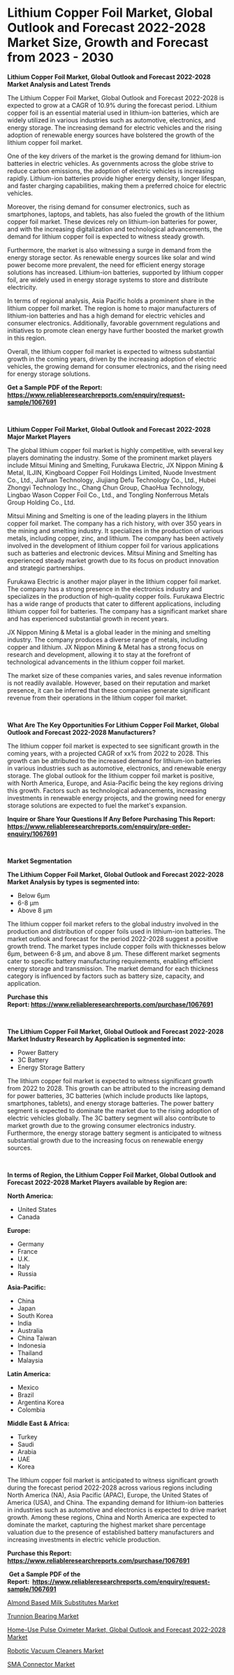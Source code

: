 <p><h1>Lithium Copper Foil Market, Global Outlook and Forecast 2022-2028 Market Size, Growth and Forecast from 2023 - 2030</h1></p><p><strong>Lithium Copper Foil Market, Global Outlook and Forecast 2022-2028 Market Analysis and Latest Trends</strong></p>
<p><p>The Lithium Copper Foil Market, Global Outlook and Forecast 2022-2028 is expected to grow at a CAGR of 10.9% during the forecast period. Lithium copper foil is an essential material used in lithium-ion batteries, which are widely utilized in various industries such as automotive, electronics, and energy storage. The increasing demand for electric vehicles and the rising adoption of renewable energy sources have bolstered the growth of the lithium copper foil market.</p><p>One of the key drivers of the market is the growing demand for lithium-ion batteries in electric vehicles. As governments across the globe strive to reduce carbon emissions, the adoption of electric vehicles is increasing rapidly. Lithium-ion batteries provide higher energy density, longer lifespan, and faster charging capabilities, making them a preferred choice for electric vehicles.</p><p>Moreover, the rising demand for consumer electronics, such as smartphones, laptops, and tablets, has also fueled the growth of the lithium copper foil market. These devices rely on lithium-ion batteries for power, and with the increasing digitalization and technological advancements, the demand for lithium copper foil is expected to witness steady growth.</p><p>Furthermore, the market is also witnessing a surge in demand from the energy storage sector. As renewable energy sources like solar and wind power become more prevalent, the need for efficient energy storage solutions has increased. Lithium-ion batteries, supported by lithium copper foil, are widely used in energy storage systems to store and distribute electricity.</p><p>In terms of regional analysis, Asia Pacific holds a prominent share in the lithium copper foil market. The region is home to major manufacturers of lithium-ion batteries and has a high demand for electric vehicles and consumer electronics. Additionally, favorable government regulations and initiatives to promote clean energy have further boosted the market growth in this region.</p><p>Overall, the lithium copper foil market is expected to witness substantial growth in the coming years, driven by the increasing adoption of electric vehicles, the growing demand for consumer electronics, and the rising need for energy storage solutions.</p></p>
<p><strong>Get a Sample PDF of the Report:&nbsp; <a href="https://www.reliableresearchreports.com/enquiry/request-sample/1067691">https://www.reliableresearchreports.com/enquiry/request-sample/1067691</a></strong></p>
<p>&nbsp;</p>
<p><strong>Lithium Copper Foil Market, Global Outlook and Forecast 2022-2028 Major Market Players</strong></p>
<p><p>The global lithium copper foil market is highly competitive, with several key players dominating the industry. Some of the prominent market players include Mitsui Mining and Smelting, Furukawa Electric, JX Nippon Mining & Metal, ILJIN, Kingboard Copper Foil Holdings Limited, Nuode Investment Co., Ltd., JiaYuan Technology, Jiujiang Defu Technology Co., Ltd., Hubei Zhongyi Technology Inc., Chang Chun Group, ChaoHua Technology, Lingbao Wason Copper Foil Co., Ltd., and Tongling Nonferrous Metals Group Holding Co., Ltd.</p><p>Mitsui Mining and Smelting is one of the leading players in the lithium copper foil market. The company has a rich history, with over 350 years in the mining and smelting industry. It specializes in the production of various metals, including copper, zinc, and lithium. The company has been actively involved in the development of lithium copper foil for various applications such as batteries and electronic devices. Mitsui Mining and Smelting has experienced steady market growth due to its focus on product innovation and strategic partnerships.</p><p>Furukawa Electric is another major player in the lithium copper foil market. The company has a strong presence in the electronics industry and specializes in the production of high-quality copper foils. Furukawa Electric has a wide range of products that cater to different applications, including lithium copper foil for batteries. The company has a significant market share and has experienced substantial growth in recent years.</p><p>JX Nippon Mining & Metal is a global leader in the mining and smelting industry. The company produces a diverse range of metals, including copper and lithium. JX Nippon Mining & Metal has a strong focus on research and development, allowing it to stay at the forefront of technological advancements in the lithium copper foil market.</p><p>The market size of these companies varies, and sales revenue information is not readily available. However, based on their reputation and market presence, it can be inferred that these companies generate significant revenue from their operations in the lithium copper foil market.</p></p>
<p>&nbsp;</p>
<p><strong>What Are The Key Opportunities For Lithium Copper Foil Market, Global Outlook and Forecast 2022-2028 Manufacturers?</strong></p>
<p><p>The lithium copper foil market is expected to see significant growth in the coming years, with a projected CAGR of xx% from 2022 to 2028. This growth can be attributed to the increased demand for lithium-ion batteries in various industries such as automotive, electronics, and renewable energy storage. The global outlook for the lithium copper foil market is positive, with North America, Europe, and Asia-Pacific being the key regions driving this growth. Factors such as technological advancements, increasing investments in renewable energy projects, and the growing need for energy storage solutions are expected to fuel the market's expansion.</p></p>
<p><strong>Inquire or Share Your Questions If Any Before Purchasing This Report: <a href="https://www.reliableresearchreports.com/enquiry/pre-order-enquiry/1067691">https://www.reliableresearchreports.com/enquiry/pre-order-enquiry/1067691</a></strong></p>
<p>&nbsp;</p>
<p><strong>Market Segmentation</strong></p>
<p><strong>The Lithium Copper Foil Market, Global Outlook and Forecast 2022-2028 Market Analysis by types is segmented into:</strong></p>
<p><ul><li>Below 6μm</li><li>6-8 μm</li><li>Above 8 μm</li></ul></p>
<p><p>The lithium copper foil market refers to the global industry involved in the production and distribution of copper foils used in lithium-ion batteries. The market outlook and forecast for the period 2022-2028 suggest a positive growth trend. The market types include copper foils with thicknesses below 6μm, between 6-8 μm, and above 8 μm. These different market segments cater to specific battery manufacturing requirements, enabling efficient energy storage and transmission. The market demand for each thickness category is influenced by factors such as battery size, capacity, and application.</p></p>
<p><strong>Purchase this Report:&nbsp;<a href="https://www.reliableresearchreports.com/purchase/1067691">https://www.reliableresearchreports.com/purchase/1067691</a></strong></p>
<p>&nbsp;</p>
<p><strong>The Lithium Copper Foil Market, Global Outlook and Forecast 2022-2028 Market Industry Research by Application is segmented into:</strong></p>
<p><ul><li>Power Battery</li><li>3C Battery</li><li>Energy Storage Battery</li></ul></p>
<p><p>The lithium copper foil market is expected to witness significant growth from 2022 to 2028. This growth can be attributed to the increasing demand for power batteries, 3C batteries (which include products like laptops, smartphones, tablets), and energy storage batteries. The power battery segment is expected to dominate the market due to the rising adoption of electric vehicles globally. The 3C battery segment will also contribute to market growth due to the growing consumer electronics industry. Furthermore, the energy storage battery segment is anticipated to witness substantial growth due to the increasing focus on renewable energy sources.</p></p>
<p>&nbsp;</p>
<p><strong>In terms of Region, the Lithium Copper Foil Market, Global Outlook and Forecast 2022-2028 Market Players available by Region are:</strong></p>
<p>
    <p> <strong> North America: </strong>
        <ul>
            <li>United States</li>
            <li>Canada</li>
        </ul>
        </p> 
    <p> <strong> Europe: </strong>
        <ul>
            <li>Germany</li>
            <li>France</li>
            <li>U.K.</li>
            <li>Italy</li>
            <li>Russia</li>
        </ul>
        </p> 
    <p> <strong> Asia-Pacific: </strong>
        <ul>
            <li>China</li>
            <li>Japan</li>
            <li>South Korea</li>
            <li>India</li>
            <li>Australia</li>
            <li>China Taiwan</li>
            <li>Indonesia</li>
            <li>Thailand</li>
            <li>Malaysia</li>
        </ul>
        </p> 
    <p> <strong> Latin America: </strong>
        <ul>
            <li>Mexico</li>
            <li>Brazil</li>
            <li>Argentina Korea</li>
            <li>Colombia</li>
        </ul>
        </p> 
    <p> <strong> Middle East & Africa: </strong>
        <ul>
            <li>Turkey</li>
            <li>Saudi</li>
            <li>Arabia</li>
            <li>UAE</li>
            <li>Korea</li>
        </ul>
    </p>
    </p>
<p><p>The lithium copper foil market is anticipated to witness significant growth during the forecast period 2022-2028 across various regions including North America (NA), Asia Pacific (APAC), Europe, the United States of America (USA), and China. The expanding demand for lithium-ion batteries in industries such as automotive and electronics is expected to drive market growth. Among these regions, China and North America are expected to dominate the market, capturing the highest market share percentage valuation due to the presence of established battery manufacturers and increasing investments in electric vehicle production.</p></p>
<p><strong>Purchase this Report: <a href="https://www.reliableresearchreports.com/purchase/1067691">https://www.reliableresearchreports.com/purchase/1067691</a></strong></p>
<p>&nbsp;<strong>Get a Sample PDF of the Report:&nbsp;&nbsp;<a href="https://www.reliableresearchreports.com/enquiry/request-sample/1067691">https://www.reliableresearchreports.com/enquiry/request-sample/1067691</a></strong></p>
<p><strong></strong></p>
<p><p><a href="https://www.reportprime.com/almond-based-milk-substitutes-r6744">Almond Based Milk Substitutes Market</a></p><p><a href="https://www.linkedin.com/pulse/trunnion-bearing-market-share-amp-new-trends-analysis-report-l77gf/">Trunnion Bearing Market</a></p><p><a href="https://github.com/JameTravis/Market-Research-Report-List-1/blob/main/home-use-pulse-oximeter-market-global-outlook-and-forecast-2022-2028-market.md">Home-Use Pulse Oximeter Market, Global Outlook and Forecast 2022-2028 Market</a></p><p><a href="https://medium.com/@drakesporer988/robotic-vacuum-cleaners-market-size-growth-forecast-2023-2030-73de4fe1987f">Robotic Vacuum Cleaners Market</a></p><p><a href="https://www.linkedin.com/pulse/sma-connector-market-share-amp-new-trends-analysis-report-type-uzomf/">SMA Connector Market</a></p></p>